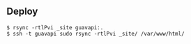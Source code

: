 ## Deploy

```
$ rsync -rtlPvi _site guavapi:.
$ ssh -t guavapi sudo rsync -rtlPvi _site/ /var/www/html/
```
